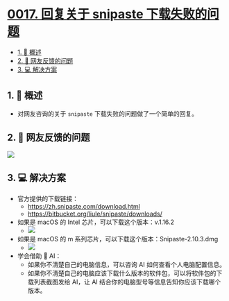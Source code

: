 # [0017. 回复关于 snipaste 下载失败的问题](https://github.com/Tdahuyou/TNotes.notes/tree/main/notes/0017.%20%E5%9B%9E%E5%A4%8D%E5%85%B3%E4%BA%8E%20snipaste%20%E4%B8%8B%E8%BD%BD%E5%A4%B1%E8%B4%A5%E7%9A%84%E9%97%AE%E9%A2%98)

<!-- region:toc -->

- [1. 📝 概述](#1--概述)
- [2. 🫧 网友反馈的问题](#2--网友反馈的问题)
- [3. 💻 解决方案](#3--解决方案)

<!-- endregion:toc -->

## 1. 📝 概述

- 对网友咨询的关于 `snipaste` 下载失败的问题做了一个简单的回复。

## 2. 🫧 网友反馈的问题

![](https://cdn.jsdelivr.net/gh/Tdahuyou/imgs@main/2024-12-14-21-47-53.png)

## 3. 💻 解决方案

- 官方提供的下载链接：
  - https://zh.snipaste.com/download.html
  - https://bitbucket.org/liule/snipaste/downloads/
- 如果是 macOS 的 Intel 芯片，可以下载这个版本：v.1.16.2
  - ![](https://cdn.jsdelivr.net/gh/Tdahuyou/imgs@main/2024-12-14-21-36-23.png)
- 如果是 macOS 的 m 系列芯片，可以下载这个版本：Snipaste-2.10.3.dmg
  - ![](https://cdn.jsdelivr.net/gh/Tdahuyou/imgs@main/2024-12-14-21-40-00.png)
- 学会借助 🤖 AI：
  - 如果你不清楚自己的电脑信息，可以咨询 AI 如何查看个人电脑配置信息。
  - 如果你不清楚自己的电脑应该下载什么版本的软件包，可以将软件包的下载列表截图发给 AI，让 AI 结合你的电脑型号等信息告知你应该下载哪个版本。
